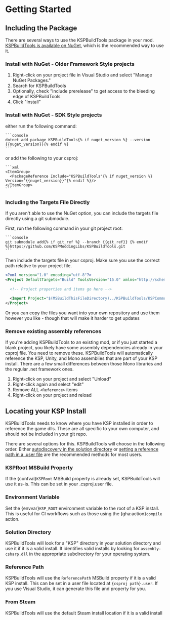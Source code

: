 # Getting Started


## Including the Package
There are several ways to use the KSPBuildTools package in your mod.  [KSPBuildTools is available on NuGet](https://www.nuget.org/packages/KSPBuildTools), which is the recommended way to use it.

### Install with NuGet - Older Framework Style projects

1. Right-click on your project file in Visual Studio and select "Manage NuGet Packages."
2. Search for KSPBuildTools
3. Optionally, check "Include prerelease" to get access to the bleeding edge of KSPBuildTools
4. Click "Install"

### Install with NuGet - SDK Style projects

either run the following command:

````{jinja}
```console
dotnet add package KSPBuildTools{% if nuget_version %} --version {{nuget_version}}{% endif %} 
```
````

or add the following to your csproj:

````{jinja}
```xml
<ItemGroup>
  <PackageReference Include="KSPBuildTools"{% if nuget_version %} Version="{{nuget_version}}"{% endif %}/> 
</ItemGroup>
```
````

### Including the Targets File Directly

If you aren't able to use the NuGet option, you can include the targets file directly using a git submodule.

First, run the following command in your git project root:

````{jinja}
```console
git submodule add{% if git_ref %} --branch {{git_ref}} {% endif %}https://github.com/KSPModdingLibs/KSPBuildTools.git
```
````

Then include the targets file in your csproj. Make sure you use the correct path relative to your project file.

```xml
<?xml version="1.0" encoding="utf-8"?>
<Project DefaultTargets="Build" ToolsVersion="15.0" xmlns="http://schemas.microsoft.com/developer/msbuild/2003">
  
  <!-- Project properties and items go here -->  
  
  <Import Project="$(MSBuildThisFileDirectory)../KSPBuildTools/KSPCommon.targets" />
</Project>
```

Or you can copy the files you want into your own repository and use them however you like - though that will make it harder to get updates

### Remove existing assembly references

If you're adding KSPBuildTools to an existing mod, or if you just started a blank project, you likely have some assembly dependencies already in your csproj file.  You need to remove these.  KSPBuildTools will automatically reference the KSP, Unity, and Mono assemblies that are part of your KSP install.  There are a few small differences between those Mono libraries and the regular .net framework ones.

1. Right-click on your project and select "Unload"
2. Right-click again and select "edit"
3. Remove ALL `<Reference>` items
4. Right-click on your project and reload

## Locating your KSP Install

KSPBuildTools needs to know where you have KSP installed in order to reference the game dlls. These are all specific to your own computer, and should not be included in your git repo.

There are several options for this. KSPBuildTools will choose in the following order. Either [autodiscovery in the solution directory](#solution-directory) or [setting a reference path in a .user file](#environment-variable) are the recommended methods for most users.

### KSPRoot MSBuild Property

If the {confval}`KSPRoot` MSBuild property is already set, KSPBuildTools will use it as-is. This can be set in your .csproj.user file.

### Environment Variable

Set the {envvar}`KSP_ROOT` environment variable to the root of a KSP install. This is useful for CI workflows such as those using the {gha:action}`compile` action.

### Solution Directory

KSPBuildTools will look for a "KSP" directory in your solution directory and use it if it is a valid install. It identifies valid installs by looking for `assembly-csharp.dll` in the appropriate subdirectory for your operating system.

### Reference Path

KSPBuildTools will use the `ReferencePath` MSBuild property if it is a valid KSP install. This can be set in a user file located at `{csproj path}.user`. If you use Visual Studio, it can generate this file and property for you.

### From Steam

KSPBuildTools will use the default Steam install location if it is a valid install
